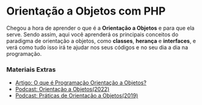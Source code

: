 # Orientação a Objetos com PHP

Chegou a hora de aprender o que é a **Orientação a Objetos** e para que ela serve. Sendo assim, aqui você aprenderá os principais conceitos do paradigma de orientação a objetos, como **classes**, **herança** e **interfaces**, e verá como tudo isso irá te ajudar nos seus códigos e no seu dia a dia na programação.

### Materiais Extras
- [Artigo: O que é Programação Orientação a Objetos?](https://www.alura.com.br/artigos/poo-programacao-orientada-a-objetos)
- [Podcast: Orientação a Objetos(2022)](https://open.spotify.com/episode/5tcy0qpqTiNlYjRS3Zl6sf)
- [Podcast: Práticas de Orientação a Objetos(2019)](https://open.spotify.com/episode/09Aje0Xel86kZp6GasfGyD)
